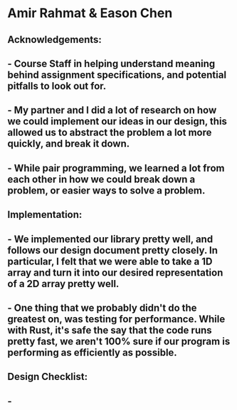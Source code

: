 # Amir Rahmat & Eason Chen 

## Acknowledgements: 
## - Course Staff in helping understand meaning behind assignment specifications, and potential pitfalls to look out for.
## - My partner and I did a lot of research on how we could implement our ideas in our design, this allowed us to abstract the problem a lot more quickly, and break it down.
## - While pair programming, we learned a lot from each other in how we could break down a problem, or easier ways to solve a problem.

## Implementation:
## - We implemented our library pretty well, and follows our design document pretty closely. In particular, I felt that we were able to take a 1D array and turn it into our desired representation of a 2D array pretty well.
## - One thing that we probably didn't do the greatest on, was testing for performance. While with Rust, it's safe the say that the code runs pretty fast, we aren't 100% sure if our program is performing as efficiently as possible.

## Design Checklist:
## - 
